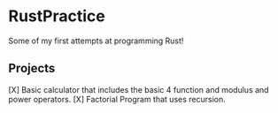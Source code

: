 # RustPractice
Some of my first attempts at programming Rust!
## Projects
[X] Basic calculator that includes the basic 4 function and modulus and power operators.
[X] Factorial Program that uses recursion.
